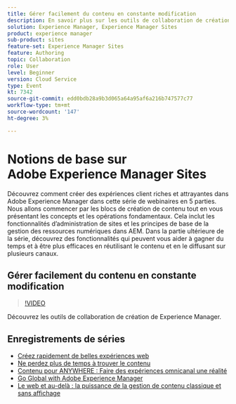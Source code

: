 ```yaml
---
title: Gérer facilement du contenu en constante modification
description: En savoir plus sur les outils de collaboration de création de Experience Manager
solution: Experience Manager, Experience Manager Sites
product: experience manager
sub-product: sites
feature-set: Experience Manager Sites
feature: Authoring
topic: Collaboration
role: User
level: Beginner
version: Cloud Service
type: Event
kt: 7342
source-git-commit: edd0bdb28a9b3d065a64a95af6a216b747577c77
workflow-type: tm+mt
source-wordcount: '147'
ht-degree: 3%

---
```


# Notions de base sur Adobe Experience Manager Sites

Découvrez comment créer des expériences client riches et attrayantes dans Adobe Experience Manager dans cette série de webinaires en 5 parties. Nous allons commencer par les blocs de création de contenu tout en vous présentant les concepts et les opérations fondamentaux. Cela inclut les fonctionnalités d’administration de sites et les principes de base de la gestion des ressources numériques dans AEM. Dans la partie ultérieure de la série, découvrez des fonctionnalités qui peuvent vous aider à gagner du temps et à être plus efficaces en réutilisant le contenu et en le diffusant sur plusieurs canaux.

## Gérer facilement du contenu en constante modification

>[!VIDEO](https://video.tv.adobe.com/v/332127/?quality=12&learn=on&hidetitle=true)

Découvrez les outils de collaboration de création de Experience Manager.

## Enregistrements de séries

* [Créez rapidement de belles expériences web](authoring-fundamentals.md)
* [Ne perdez plus de temps à trouver le contenu](media-library-administration.md)
* [Contenu pour ANYWHERE : Faire des expériences omnicanal une réalité](omnichannel-experiences.md)
* [Go Global with Adobe Experience Manager](multi-site-management-web-translation.md)
* [Le web et au-delà : la puissance de la gestion de contenu classique et sans affichage](traditional-headless-content-management.md)
